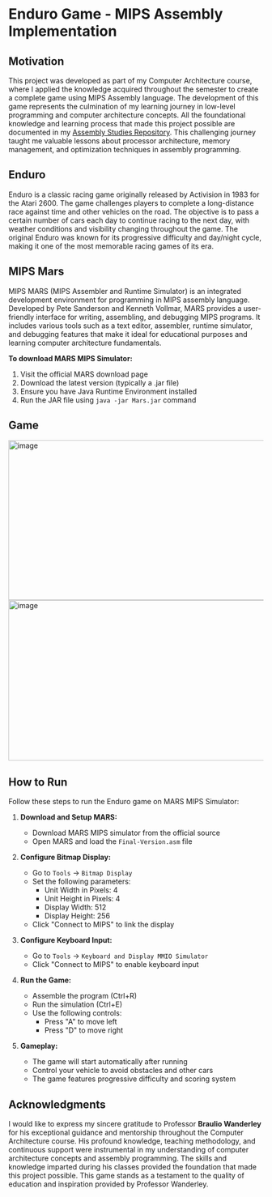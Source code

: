 # Enduro Game - MIPS Assembly Implementation

## Motivation

This project was developed as part of my Computer Architecture course, where I applied the knowledge acquired throughout the semester to create a complete game using MIPS Assembly language. The development of this game represents the culmination of my learning journey in low-level programming and computer architecture concepts. All the foundational knowledge and learning process that made this project possible are documented in my [Assembly Studies Repository](https://github.com/GustavoMaci/Assembly). This challenging journey taught me valuable lessons about processor architecture, memory management, and optimization techniques in assembly programming.

## Enduro

Enduro is a classic racing game originally released by Activision in 1983 for the Atari 2600. The game challenges players to complete a long-distance race against time and other vehicles on the road. The objective is to pass a certain number of cars each day to continue racing to the next day, with weather conditions and visibility changing throughout the game. The original Enduro was known for its progressive difficulty and day/night cycle, making it one of the most memorable racing games of its era.

## MIPS Mars

MIPS MARS (MIPS Assembler and Runtime Simulator) is an integrated development environment for programming in MIPS assembly language. Developed by Pete Sanderson and Kenneth Vollmar, MARS provides a user-friendly interface for writing, assembling, and debugging MIPS programs. It includes various tools such as a text editor, assembler, runtime simulator, and debugging features that make it ideal for educational purposes and learning computer architecture fundamentals.

**To download MARS MIPS Simulator:**
1. Visit the official MARS download page
2. Download the latest version (typically a .jar file)
3. Ensure you have Java Runtime Environment installed
4. Run the JAR file using `java -jar Mars.jar` command

## Game

<img width="638" height="316" alt="image" src="https://github.com/user-attachments/assets/1904c555-ea67-4c2b-aac2-7a8b4807f0e9" />
<img width="637" height="317" alt="image" src="https://github.com/user-attachments/assets/7e409b7d-dd6d-40f1-b9d8-502bf8fe1ac9" />




## How to Run

Follow these steps to run the Enduro game on MARS MIPS Simulator:

1. **Download and Setup MARS:**
   - Download MARS MIPS simulator from the official source
   - Open MARS and load the `Final-Version.asm` file

2. **Configure Bitmap Display:**
   - Go to `Tools` → `Bitmap Display`
   - Set the following parameters:
     - Unit Width in Pixels: 4
     - Unit Height in Pixels: 4
     - Display Width: 512
     - Display Height: 256
   - Click "Connect to MIPS" to link the display

3. **Configure Keyboard Input:**
   - Go to `Tools` → `Keyboard and Display MMIO Simulator`
   - Click "Connect to MIPS" to enable keyboard input

4. **Run the Game:**
   - Assemble the program (Ctrl+R)
   - Run the simulation (Ctrl+E)
   - Use the following controls:
     - Press "A" to move left
     - Press "D" to move right

5. **Gameplay:**
   - The game will start automatically after running
   - Control your vehicle to avoid obstacles and other cars
   - The game features progressive difficulty and scoring system

## Acknowledgments

I would like to express my sincere gratitude to Professor **Braulio Wanderley** for his exceptional guidance and mentorship throughout the Computer Architecture course. His profound knowledge, teaching methodology, and continuous support were instrumental in my understanding of computer architecture concepts and assembly programming. The skills and knowledge imparted during his classes provided the foundation that made this project possible. This game stands as a testament to the quality of education and inspiration provided by Professor Wanderley.
